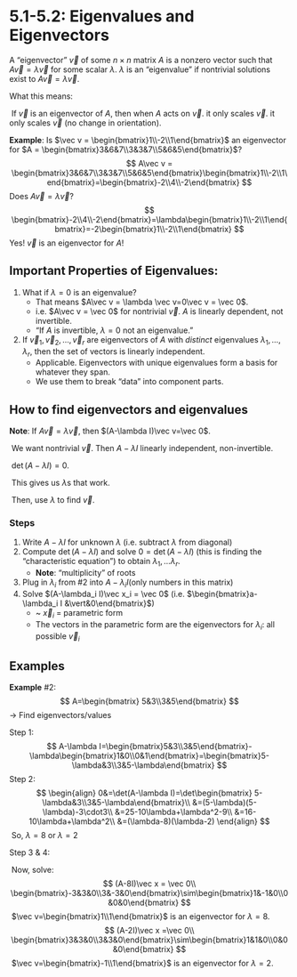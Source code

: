 # 5.1-5.2: Eigenvalues and Eigenvectors

A “eigenvector” $\vec v$ of some $n \times n$ matrix $A$ is a nonzero vector such that $A\vec v = \lambda \vec v$ for some scalar $\lambda$. $\lambda$ is an “eigenvalue” if nontrivial solutions exist to $A\vec v = \lambda \vec v$.

What this means:

​	If $\vec v$ is an eigenvector of $A$, then when $A$ acts on $\vec v$. it only scales $\vec v$. it only scales $\vec v$ (no change in orientation).



**Example**: Is $\vec v = \begin{bmatrix}1\\-2\\1\end{bmatrix}$ an eigenvector for $A = \begin{bmatrix}3&6&7\\3&3&7\\5&6&5\end{bmatrix}$?
$$
A\vec v = \begin{bmatrix}3&6&7\\3&3&7\\5&6&5\end{bmatrix}\begin{bmatrix}1\\-2\\1\end{bmatrix}=\begin{bmatrix}-2\\4\\-2\end{bmatrix}
$$
Does $A\vec v = \lambda \vec v$?
$$
\begin{bmatrix}-2\\4\\-2\end{bmatrix}=\lambda\begin{bmatrix}1\\-2\\1\end{bmatrix}=-2\begin{bmatrix}1\\-2\\1\end{bmatrix}
$$
Yes! $\vec v$ is an eigenvector for $A$!



## Important Properties of Eigenvalues:

1. What if $\lambda = 0$ is an eigenvalue?
   * That means $A\vec v = \lambda \vec v=0\vec v = \vec 0$.
   * i.e. $A\vec v = \vec 0$ for nontrivial $\vec v$. $A​$ is linearly dependent, not invertible.
   * “If $A$ is invertible, $\lambda = 0$ not an eigenvalue.”
2. If ${\vec v_1, \vec v_2, \dots, \vec v_r}$ are eigenvectors of $A$ with _distinct_ eigenvalues $\lambda_1,\dots,\lambda_r$, then the set of vectors is linearly independent. 
   * Applicable. Eigenvectors with unique eigenvalues form a basis for whatever they span.
   * We use them to break “data” into component parts.

## How to find eigenvectors and eigenvalues

**Note**: If $A\vec v = \lambda \vec v$, then $(A-\lambda I)\vec v=\vec 0$.

​	We want nontrivial $\vec v$. Then $A-\lambda I$ linearly independent, non-invertible.

​	$\det(A-\lambda I) = 0$.

​	This gives us $\lambda$s that work.

​	Then, use $\lambda$ to find $\vec v$.

### Steps

1. Write $A-\lambda I$ for unknown $\lambda$ (i.e. subtract $\lambda$ from diagonal)
2. Compute $\det (A-\lambda I)$ and solve $0=\det (A-\lambda I)$ (this is finding the “characteristic equation”) to obtain $\lambda_1,\dots\lambda_r$.
   * **Note**: “multiplicity” of roots
3. Plug in $\lambda_i​$ from #2 into $A-\lambda_i I​$ (only numbers in this matrix)
4. Solve $(A-\lambda_i I)\vec x_i = \vec 0$ (i.e. $\begin{bmatrix}a-\lambda_i I &\vert&0\end{bmatrix}$)
   * ~ $\vec x_i$ = parametric form
   * The vectors in the parametric form are the eigenvectors for $\lambda_i$: all possible $\vec v_i$

## Examples

**Example** #2:
$$
A=\begin{bmatrix} 5&3\\3&5\end{bmatrix}
$$
-> Find eigenvectors/values

Step 1:
$$
A-\lambda I=\begin{bmatrix}5&3\\3&5\end{bmatrix}-\lambda\begin{bmatrix}1&0\\0&1\end{bmatrix}=\begin{bmatrix}5-\lambda&3\\3&5-\lambda\end{bmatrix}
$$
Step 2:
$$
\begin{align}
0&=\det(A-\lambda I)=\det\begin{bmatrix} 5-\lambda&3\\3&5-\lambda\end{bmatrix}\\
&=(5-\lambda)(5-\lambda)-3\cdot3\\
&=25-10\lambda+\lambda^2-9\\
&=16-10\lambda+\lambda^2\\
&=(\lambda-8)(\lambda-2)
\end{align}
$$
​	So, $\lambda=8$ or $\lambda=2$

Step 3 & 4:

​	Now, solve:
$$
(A-8I)\vec x = \vec 0\\
\begin{bmatrix}-3&3&0\\3&-3&0\end{bmatrix}\sim\begin{bmatrix}1&-1&0\\0&0&0\end{bmatrix}
$$
​	$\vec v=\begin{bmatrix}1\\1\end{bmatrix}$ is an eigenvector for $\lambda=8$.
$$
(A-2I)\vec x =\vec 0\\
\begin{bmatrix}3&3&0\\3&3&0\end{bmatrix}\sim\begin{bmatrix}1&1&0\\0&0&0\end{bmatrix}
$$
​	$\vec v=\begin{bmatrix}-1\\1\end{bmatrix}$ is an eigenvector for $\lambda=2$.











